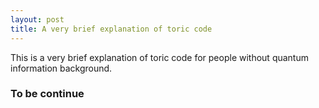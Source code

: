 ```yaml
---
layout: post
title: A very brief explanation of toric code
---
```


This is a very brief explanation of toric code for people without quantum information background.


### To be continue